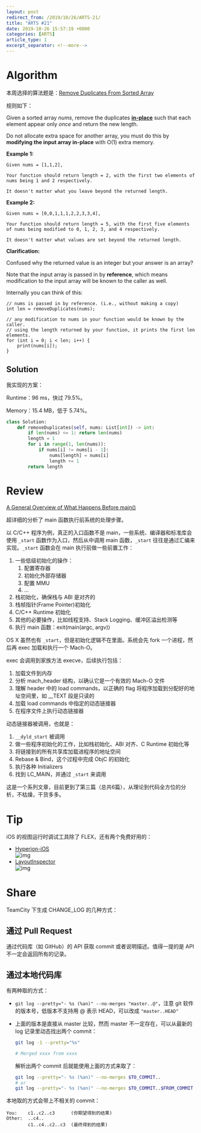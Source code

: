 ```yaml
---
layout: post
redirect_from: /2019/10/26/ARTS-21/
title: "ARTS #21"
date: 2019-10-26 15:57:19 +0800
categories: [ARTS]
article_type: 1
excerpt_separator: <!--more-->
---
```



# Algorithm

本周选择的算法题是：[Remove Duplicates From Sorted Array](<https://leetcode.com/problems/remove-duplicates-from-sorted-array/>)

<!--more-->

规则如下：

Given a sorted array *nums*, remove the duplicates [**in-place**](https://en.wikipedia.org/wiki/In-place_algorithm) such that each element appear only *once* and return the new length.

Do not allocate extra space for another array, you must do this by **modifying the input array in-place** with O(1) extra memory.

**Example 1:**

```
Given nums = [1,1,2],

Your function should return length = 2, with the first two elements of nums being 1 and 2 respectively.

It doesn't matter what you leave beyond the returned length.
```

**Example 2:**

```
Given nums = [0,0,1,1,1,2,2,3,3,4],

Your function should return length = 5, with the first five elements of nums being modified to 0, 1, 2, 3, and 4 respectively.

It doesn't matter what values are set beyond the returned length.
```

**Clarification:**

Confused why the returned value is an integer but your answer is an array?

Note that the input array is passed in by **reference**, which means modification to the input array will be known to the caller as well.

Internally you can think of this:

```
// nums is passed in by reference. (i.e., without making a copy)
int len = removeDuplicates(nums);

// any modification to nums in your function would be known by the caller.
// using the length returned by your function, it prints the first len elements.
for (int i = 0; i < len; i++) {
    print(nums[i]);
}
```

## Solution

我实现的方案：

Runtime：96 ms，快过 79.5%。

Memory：15.4 MB，低于 5.74%。

```python
class Solution:
    def removeDuplicates(self, nums: List[int]) -> int:
        if len(nums) <= 1: return len(nums)
        length = 1
        for i in range(1, len(nums)):
            if nums[i] != nums[i - 1]:
                nums[length] = nums[i]
                length += 1
        return length
```


# Review

[A General Overview of What Happens Before main()](https://embeddedartistry.com/blog/2019/4/8/a-general-overview-of-what-happens-before-main)

超详细的分析了 main 函数执行前系统的处理步骤。

以 C/C++ 程序为例，真正的入口函数不是 main，一些系统、编译器和标准库会使用 `_start` 函数作为入口，然后从中调用 main 函数，`_start` 往往是通过汇编来实现。`_start` 函数会在 main 执行前做一些前置工作：

1. 一些低级初始化的操作：
   1. 配置寄存器
   2. 初始化外部存储器
   3. 配置 MMU
   4. ...
2. 栈初始化，确保栈与 ABI 是对齐的
3. 栈帧指针(Frame Pointer)初始化
4. C/C++ Runtime 初始化
5. 其他的必要操作，比如线程支持、Stack Logging、缓冲区溢出检测等
6. 执行 main 函数：exit(main(argc, argv))

OS X 虽然也有 `_start`，但是初始化逻辑不在里面。系统会先 fork 一个进程，然后再 exec 加载和执行一个 Mach-O。

exec 会调用到家族方法 execve，后续执行包括：

1. 加载文件到内存
2. 分析 mach_header 结构，以确认它是一个有效的 Mach-O 文件
3. 理解 header 中的 load commands，以正确的 flag 将程序加载到分配好的地址空间里，如 __TEXT 段是只读的
4. 加载 load commands 中指定的动态链接器
5. 在程序文件上执行动态链接器

动态链接器被调用，也就是：

1. `__dyld_start` 被调用
2. 做一些程序初始化的工作，比如栈初始化、ABI 对齐、C Runtime 初始化等
3. 将链接到的所有共享库加载进程序的地址空间
4. Rebase & Bind，这个过程中完成 ObjC 的初始化
5. 执行各种 Initializers
6. 找到 LC_MAIN，并通过 `_start` 来调用

这是一个系列文章，目前更到了第三篇（总共6篇），从理论到代码全方位的分析，不枯燥，干货多多。

# Tip

iOS 的视图运行时调试工具除了 FLEX，还有两个免费好用的：

- [Hyperion-iOS](https://github.com/willowtreeapps/Hyperion-iOS)  
  ![img](https://camo.githubusercontent.com/b38545cf8289fc7291efb6908fb4a1f2d9bd9619/68747470733a2f2f6d656469612e67697068792e636f6d2f6d656469612f336f686a55505033716e5a356c356f7341452f67697068792e676966)
- [LayoutInspector](https://github.com/isavynskyi/LayoutInspector)  
  ![img](https://github.com/isavynskyi/LayoutInspector/raw/master/LayoutInspector_demo.gif)

# Share

TeamCity 下生成 CHANGE_LOG 的几种方式：

## 通过 Pull Request

通过代码库（如 GitHub）的 API 获取 commit 或者说明描述。值得一提的是 API 不一定会返回所有的记录。

## 通过本地代码库

有两种取的方式：

- `git log --pretty="- %s (%an)" --no-merges "master..@"`，注意 git 软件的版本号，低版本不支持用 @ 表示 HEAD，可以改成 `"master..HEAD"`

- 上面的版本是直接从 master 比较，然而 master 不一定存在，可以从最新的 log 记录里动态找出两个 commit：

  ```bash
  git log -1 --pretty="%s"
  
  # Merged xxxx from xxxx
  ```

  解析出两个 commit 后就能使用上面的方式来取了：

  ```bash
  git log --pretty="- %s (%an)" --no-merges $TO_COMMIT..
  # or
  git log --pretty="- %s (%an)" --no-merges $TO_COMMIT..$FROM_COMMIT
  ```

本地取的方式会带上不相关的 commit：

```
You: 	c1..c2..c3 		(你期望得到的结果)
Other:	..c4..
		c1..c4..c2..c3	(最终得到的结果)
```